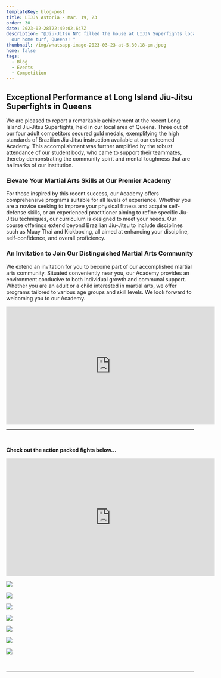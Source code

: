 ```yaml
---
templateKey: blog-post
title: LIJJN Astoria - Mar. 19, 23
order: 30
date: 2023-02-28T22:49:02.647Z
description: "@Jiu-Jitsu NYC filled the house at LIJJN Superfights located in
  our home turf, Queens! "
thumbnail: /img/whatsapp-image-2023-03-23-at-5.30.18-pm.jpeg
home: false
tags:
  - Blog
  - Events
  - Competition
---
```

## Exceptional Performance at Long Island Jiu-Jitsu Superfights in Queens

We are pleased to report a remarkable achievement at the recent Long Island Jiu-Jitsu Superfights, held in our local area of Queens. Three out of our four adult competitors secured gold medals, exemplifying the high standards of Brazilian Jiu-Jitsu instruction available at our esteemed Academy. This accomplishment was further amplified by the robust attendance of our student body, who came to support their teammates, thereby demonstrating the community spirit and mental toughness that are hallmarks of our institution.

### Elevate Your Martial Arts Skills at Our Premier Academy

For those inspired by this recent success, our Academy offers comprehensive programs suitable for all levels of experience. Whether you are a novice seeking to improve your physical fitness and acquire self-defense skills, or an experienced practitioner aiming to refine specific Jiu-Jitsu techniques, our curriculum is designed to meet your needs. Our course offerings extend beyond Brazilian Jiu-Jitsu to include disciplines such as Muay Thai and Kickboxing, all aimed at enhancing your discipline, self-confidence, and overall proficiency.

### An Invitation to Join Our Distinguished Martial Arts Community

We extend an invitation for you to become part of our accomplished martial arts community. Situated conveniently near you, our Academy provides an environment conducive to both individual growth and communal support. Whether you are an adult or a child interested in martial arts, we offer programs tailored to various age groups and skill levels. We look forward to welcoming you to our Academy.<br>

<iframe width="560" height="315" src="https://www.youtube.com/embed/6HVJ_bKiXFk" title="YouTube video player" frameborder="0" allow="accelerometer; autoplay; clipboard-write; encrypted-media; gyroscope; picture-in-picture; web-share" allowfullscreen></iframe>

- - -

<br>

**Check out the action packed fights below...** 

<iframe width="560" height="315" src="https://www.youtube.com/embed/videoseries?list=PLdyR8mvQmCdSgSSVj2FcbAg_VSBSaK8-O" title="YouTube video player" frameborder="0" allow="accelerometer; autoplay; clipboard-write; encrypted-media; gyroscope; picture-in-picture; web-share" allowfullscreen></iframe>

![](/img/whatsapp-image-2023-03-23-at-5.27.49-pm-1-.jpeg)

![](/img/whatsapp-image-2023-03-23-at-5.27.49-pm.jpeg)

![](/img/whatsapp-image-2023-03-23-at-5.27.49-pm-4-.jpeg)

![](/img/whatsapp-image-2023-03-23-at-5.27.49-pm-3-.jpeg)

![](/img/whatsapp-image-2023-03-23-at-5.35.06-pm.jpeg)

![](/img/whatsapp-image-2023-03-23-at-5.27.49-pm-2-.jpeg)

![](/img/whatsapp-image-2023-03-23-at-5.27.49-pm-5-.jpeg)

<br>

- - -